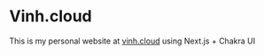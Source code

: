 # Vinh.cloud

This is my personal website at [vinh.cloud](https://vinh.cloud) using Next.js + Chakra UI
